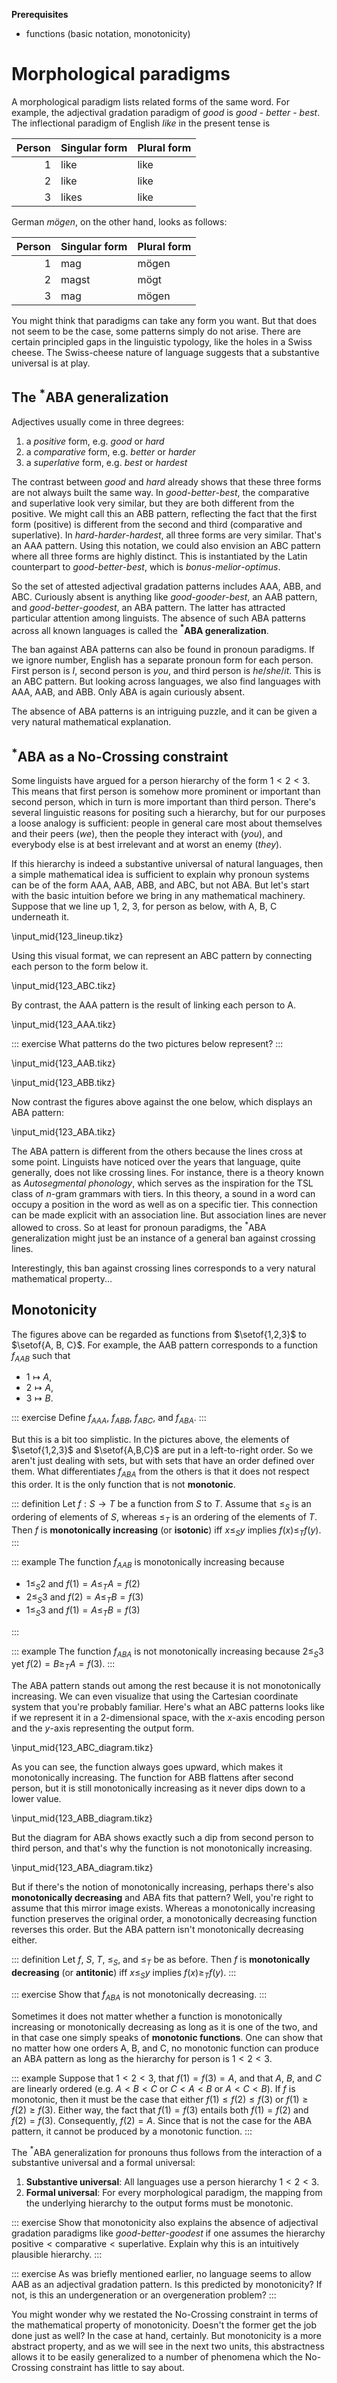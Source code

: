 **Prerequisites**

- functions (basic notation, monotonicity)

# Morphological paradigms

A morphological paradigm lists related forms of the same word.
For example, the adjectival gradation paradigm of *good* is *good* - *better* - *best*.
The inflectional paradigm of English *like* in the present tense is

Person | Singular form | Plural form
--:    | :--           | :--
1      | like          | like
2      | like          | like
3      | likes         | like

German *mögen*, on the other hand, looks as follows:

Person | Singular form | Plural form
--:    | :--           | :--
1      | mag           | mögen
2      | magst         | mögt
3      | mag           | mögen

You might think that paradigms can take any form you want.
But that does not seem to be the case, some patterns simply do not arise.
There are certain principled gaps in the linguistic typology, like the holes in a Swiss cheese.
The Swiss-cheese nature of language suggests that a substantive universal is at play.

## The $^*$ABA generalization

Adjectives usually come in three degrees:

1. a *positive* form, e.g. *good* or *hard*
1. a *comparative* form, e.g. *better* or *harder*
1. a *superlative* form, e.g. *best* or *hardest*

The contrast between *good* and *hard* already shows that these three forms are not always built the same way.
In *good*-*better*-*best*, the comparative and superlative look very similar, but they are both different from the positive.
We might call this an ABB pattern, reflecting the fact that the first form (positive) is different from the second and third (comparative and superlative).
In *hard*-*harder*-*hardest*, all three forms are very similar.
That's an AAA pattern.
Using this notation, we could also envision an ABC pattern where all three forms are highly distinct.
This is instantiated by the Latin counterpart to *good*-*better*-*best*, which is *bonus*-*melior*-*optimus*.

So the set of attested adjectival gradation patterns includes AAA, ABB, and ABC.
Curiously absent is anything like *good*-*gooder*-*best*, an AAB pattern, and *good*-*better*-*goodest*, an ABA pattern.
The latter has attracted particular attention among linguists.
The absence of such ABA patterns across all known languages is called the **$^*$ABA generalization**. 

The ban against ABA patterns can also be found in pronoun paradigms.
If we ignore number, English has a separate pronoun form for each person.
First person is *I*, second person is *you*, and third person is *he*/*she*/*it*.
This is an ABC pattern.
But looking across languages, we also find languages with AAA, AAB, and ABB.
Only ABA is again curiously absent.

The absence of ABA patterns is an intriguing puzzle, and it can be given a very natural mathematical explanation.

## $^*$ABA as a No-Crossing constraint

Some linguists have argued for a person hierarchy of the form $1 < 2 < 3$.
This means that first person is somehow more prominent or important than second person, which in turn is more important than third person.
There's several linguistic reasons for positing such a hierarchy, but for our purposes a loose analogy is sufficient: people in general care most about themselves and their peers (*we*), then the people they interact with (*you*), and everybody else is at best irrelevant and at worst an enemy (*they*).

If this hierarchy is indeed a substantive universal of natural languages, then a simple mathematical idea is sufficient to explain why pronoun systems can be of the form AAA, AAB, ABB, and ABC, but not ABA.
But let's start with the basic intuition before we bring in any mathematical machinery.
Suppose that we line up 1, 2, 3, for person as below, with A, B, C underneath it.

\input_mid{123_lineup.tikz}

Using this visual format, we can represent an ABC pattern by connecting each person to the form below it.

\input_mid{123_ABC.tikz}

By contrast, the AAA pattern is the result of linking each person to A.

\input_mid{123_AAA.tikz}

::: exercise
What patterns do the two pictures below represent?
:::

\input_mid{123_AAB.tikz}

\input_mid{123_ABB.tikz}

Now contrast the figures above against the one below, which displays an ABA pattern:

\input_mid{123_ABA.tikz}

The ABA pattern is different from the others because the lines cross at some point.
Linguists have noticed over the years that language, quite generally, does not like crossing lines.
For instance, there is a theory known as *Autosegmental phonology*, which serves as the inspiration for the TSL class of $n$-gram grammars with tiers.
In this theory, a sound in a word can occupy a position in the word as well as on a specific tier.
This connection can be made explicit with an association line.
But association lines are never allowed to cross.
So at least for pronoun paradigms, the $^*$ABA generalization might just be an instance of a general ban against crossing lines.

Interestingly, this ban against crossing lines corresponds to a very natural mathematical property...

## Monotonicity

The figures above can be regarded as functions from $\setof{1,2,3}$ to $\setof{A, B, C}$.
For example, the AAB pattern corresponds to a function $f_{AAB}$ such that

- $1 \mapsto A$,
- $2 \mapsto A$,
- $3 \mapsto B$.

::: exercise
Define
$f_{AAA}$,
$f_{ABB}$,
$f_{ABC}$,
and
$f_{ABA}$.
:::

But this is a bit too simplistic.
In the pictures above, the elements of $\setof{1,2,3}$ and $\setof{A,B,C}$ are put in a left-to-right order.
So we aren't just dealing with sets, but with sets that have an order defined over them.
What differentiates $f_{ABA}$ from the others is that it does not respect this order.
It is the only function that is not **monotonic**.

::: definition
Let $f: S \rightarrow T$ be a function from $S$ to $T$.
Assume that $\leq_S$ is an ordering of elements of $S$, whereas $\leq_T$ is an ordering of the elements of $T$.
Then $f$ is **monotonically increasing** (or **isotonic**) iff $x \leq_S y$ implies $f(x) \leq_T f(y)$.
:::

::: example
The function $f_{AAB}$ is monotonically increasing because


- $1 \leq_S 2$ and $f(1) = A \leq_T A = f(2)$
- $2 \leq_S 3$ and $f(2) = A \leq_T B = f(3)$
- $1 \leq_S 3$ and $f(1) = A \leq_T B = f(3)$

:::

::: example
The function $f_{ABA}$ is not monotonically increasing because
$2 \leq_S 3$ yet $f(2) = B \geq_T A = f(3)$.
:::

The ABA pattern stands out among the rest because it is not monotonically increasing.
We can even visualize that using the Cartesian coordinate system that you're probably familiar.
Here's what an ABC patterns looks like if we represent it in a 2-dimensional space, with the $x$-axis encoding person and the $y$-axis representing the output form.

\input_mid{123_ABC_diagram.tikz}

As you can see, the function always goes upward, which makes it monotonically increasing.
The function for ABB flattens after second person, but it is still monotonically increasing as it never dips down to a lower value.

\input_mid{123_ABB_diagram.tikz}

But the diagram for ABA shows exactly such a dip from second person to third person, and that's why the function is not monotonically increasing.

\input_mid{123_ABA_diagram.tikz}

But if there's the notion of monotonically increasing, perhaps there's also **monotonically decreasing** and ABA fits that pattern?
Well, you're right to assume that this mirror image exists.
Whereas a monotonically increasing function preserves the original order, a monotonically decreasing function reverses this order.
But the ABA pattern isn't monotonically decreasing either.

::: definition
Let $f$, $S$, $T$, $\leq_S$, and $\leq_T$ be as before.
Then $f$ is **monotonically decreasing** (or **antitonic**) iff $x \leq_S y$ implies $f(x) \geq_T f(y)$.
:::

::: exercise
Show that $f_{ABA}$ is not monotonically decreasing.
:::

Sometimes it does not matter whether a function is monotonically increasing or monotonically decreasing as long as it is one of the two, and in that case one simply speaks of **monotonic functions**.
One can show that no matter how one orders A, B, and C, no monotonic function can produce an ABA pattern as long as the hierarchy for person is $1 < 2 < 3$.

::: example
Suppose that $1 < 2 < 3$, that $f(1) = f(3) = A$, and that $A$, $B$, and $C$ are linearly ordered (e.g. $A < B < C$ or $C < A < B$ or $A < C < B$).
If $f$ is monotonic, then it must be the case that either $f(1) \leq f(2) \leq f(3)$ or $f(1) \geq f(2) \geq f(3)$.
Either way, the fact that $f(1) = f(3)$ entails both $f(1) = f(2)$ and $f(2) = f(3)$.
Consequently, $f(2) = A$.
Since that is not the case for the ABA pattern, it cannot be produced by a monotonic function.
:::

The $^*$ABA generalization for pronouns thus follows from the interaction of a substantive universal and a formal universal:

1. **Substantive universal**: All languages use a person hierarchy $1 < 2 < 3$.
1. **Formal universal**: For every morphological paradigm, the mapping from the underlying hierarchy to the output forms must be monotonic.

::: exercise
Show that monotonicity also explains the absence of adjectival gradation paradigms like
*good*-*better*-*goodest*
if one assumes the hierarchy $\text{positive} < \text{comparative} < \text{superlative}$.
Explain why this is an intuitively plausible hierarchy.
:::

::: exercise
As was briefly mentioned earlier, no language seems to allow AAB as an adjectival gradation pattern.
Is this predicted by monotonicity?
If not, is this an undergeneration or an overgeneration problem?
:::

You might wonder why we restated the No-Crossing constraint in terms of the mathematical property of monotonicity.
Doesn't the former get the job done just as well?
In the case at hand, certainly.
But monotonicity is a more abstract property, and as we will see in the next two units, this abstractness allows it to be easily generalized to a number of phenomena which the No-Crossing constraint has little to say about.

